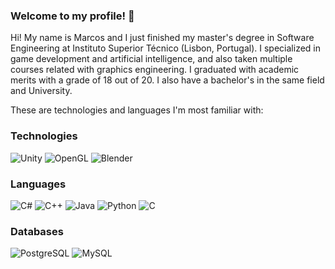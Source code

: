 ### Welcome to my profile! 👋

Hi! My name is Marcos and I just finished my master's degree in Software Engineering at Instituto Superior Técnico (Lisbon, Portugal). I specialized in game development and artificial intelligence, and also taken multiple courses related with graphics engineering. I graduated with academic merits with a grade of 18 out of 20.
I also have a bachelor's in the same field and University.

These are technologies and languages I'm most familiar with:

### Technologies
![Unity](https://img.shields.io/badge/-Unity-a?logoColor=white&logo=Unity&color=black)
![OpenGL](https://img.shields.io/badge/-OpenGl-a?logoColor=white&logo=OpenGl&color=green)
![Blender](https://img.shields.io/badge/-Blender-a?logoColor=white&logo=Blender&color=orange)

### Languages
![C#](https://img.shields.io/badge/-C%23-a?logoColor=white&logo=C%20Sharp&color=239120)
![C++](https://img.shields.io/badge/-C%2b%2b-a?logoColor=white&logo=C%2b%2b&color=00599C)
![Java](https://img.shields.io/badge/-Java-a?logoColor=white&logo=Java&color=007396)
![Python](https://img.shields.io/badge/-Python-a?logoColor=white&logo=Python&color=3776AB)
![C](https://img.shields.io/badge/-C-a?logoColor=white&logo=C&color=A8B9CC)

### Databases
![PostgreSQL](https://img.shields.io/badge/-PostgreSQL-a?logoColor=white&logo=PostgreSQL&color=336791)
![MySQL](https://img.shields.io/badge/-MySQL-a?logoColor=white&logo=MySQL&color=4479A1)

<!--
**MarcosPego/MarcosPego** is a ✨ _special_ ✨ repository because its `README.md` (this file) appears on your GitHub profile.

Here are some ideas to get you started:

- 🔭 I’m currently working on ...
- 🌱 I’m currently learning ...
- 👯 I’m looking to collaborate on ...
- 🤔 I’m looking for help with ...
- 💬 Ask me about ...
- 📫 How to reach me: ...
- 😄 Pronouns: ...
- ⚡ Fun fact: ...
-->
